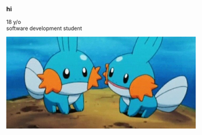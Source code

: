 ### hi
18 y/o  
software development student

![mudkips](mudkip.jpeg)

<!--
**michligtenberg/michligtenberg** is a ✨ _special_ ✨ repository because its `README.md` (this file) appears on your GitHub profile.
